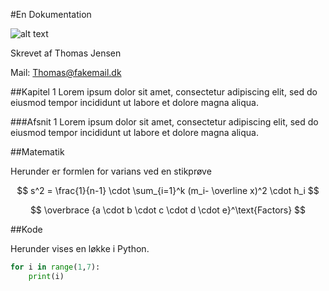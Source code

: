 #En Dokumentation

![alt text](https://upload.wikimedia.org/wikipedia/commons/a/af/Tux.png)

Skrevet af Thomas Jensen

Mail: Thomas@fakemail.dk

<div id="toc"></div>

<div class="pb"></div>

##Kapitel 1
Lorem ipsum dolor sit amet, consectetur adipiscing elit, sed do eiusmod tempor incididunt ut labore et dolore magna aliqua.

###Afsnit 1
Lorem ipsum dolor sit amet, consectetur adipiscing elit, sed do eiusmod tempor incididunt ut labore et dolore magna aliqua.

##Matematik

Herunder er formlen for varians ved en stikprøve

$$ s^2 = \frac{1}{n-1} \cdot \sum_{i=1}^k (m_i- \overline x)^2 \cdot h_i $$

$$ \overbrace {a \cdot b \cdot c \cdot d \cdot e}^\text{Factors}   $$

##Kode

Herunder vises en løkke i Python.

```python
for i in range(1,7):
	print(i)
```
